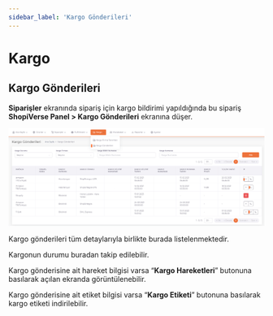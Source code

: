```yaml
---
sidebar_label: 'Kargo Gönderileri'
---
```


# Kargo

## Kargo Gönderileri

**Siparişler** ekranında sipariş için kargo bildirimi yapıldığında bu sipariş **ShopiVerse Panel > Kargo Gönderileri** ekranına düşer. 

![Cargo](../cargo/img/CargoSend.png)

Kargo gönderileri tüm detaylarıyla birlikte burada listelenmektedir. 

Kargonun durumu buradan takip edilebilir.  

Kargo gönderisine ait hareket bilgisi varsa “**Kargo Hareketleri**” butonuna basılarak açılan ekranda görüntülenebilir. 

Kargo gönderisine ait etiket bilgisi varsa “**Kargo Etiketi**” butonuna basılarak kargo etiketi indirilebilir. 
